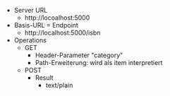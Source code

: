 * Server URL
    * http://locoalhost:5000
* Basis-URL = Endpoint
   * http://localhost:5000/isbn
* Operations
   * GET
       * Header-Parameter "category"
       * Path-Erweiterung: wird als item interpretiert
   * POST
     * Result
       * text/plain